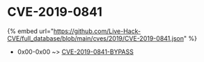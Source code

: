 # CVE-2019-0841
{% embed url="https://github.com/Live-Hack-CVE/full_database/blob/main/cves/2019/CVE-2019-0841.json" %}

* 0x00-0x00 ~> [CVE-2019-0841-BYPASS](https://www.alice-snow.ru/2019/database/cve-2019-0841/cve-2019-0841-bypass-0x00-0x00)